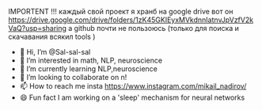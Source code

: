 IMPORTENT !!!
 каждый свой проект я хранб на google drive вот он
https://drive.google.com/drive/folders/1zK45GKIEyxMVkdnnIatnvJpVzfV2kVaQ?usp=sharing
а  github почти не пользоюсь (только для поиска и скачавания всякил tools )
- 👋 Hi, I’m @Sal-sal-sal
- 👀 I’m interested in math, NLP, neuroscience 
- 🌱 I’m currently learning NLP,neuroscience
- 💞️ I’m looking to collaborate on n!
- 📫 How to reach me insta https://www.instagram.com/mikail_nadirov/
- 😄 Fun fact I am working on a 'sleep' mechanism for neural networks
<!---
Sal-sal-sal/Sal-sal-sal is a ✨ special ✨ repository because its `README.md` (this file) appears on your GitHub profile.
You can click the Preview link to take a look at your changes.
--->
